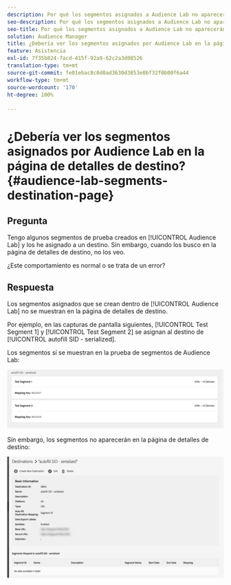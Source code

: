 ```yaml
---
description: Por qué los segmentos asignados a Audience Lab no aparecerán en la página de detalles de destino.
seo-description: Por qué los segmentos asignados a Audience Lab no aparecerán en la página de detalles de destino.
seo-title: Por qué los segmentos asignados a Audience Lab no aparecerán en la página de detalles de destino.
solution: Audience Manager
title: ¿Debería ver los segmentos asignados por Audience Lab en la página de detalles de destino?
feature: Asistencia
exl-id: 7f35b824-7acd-415f-92a9-62c2a3d08526
translation-type: tm+mt
source-git-commit: fe01ebac8c0d0ad3630d3853e0bf32f0b00f6a44
workflow-type: tm+mt
source-wordcount: '170'
ht-degree: 100%

---
```


# ¿Debería ver los segmentos asignados por Audience Lab en la página de detalles de destino? {#audience-lab-segments-destination-page}

## Pregunta

Tengo algunos segmentos de prueba creados en [!UICONTROL Audience Lab] y los he asignado a un destino. Sin embargo, cuando los busco en la página de detalles de destino, no los veo.

¿Este comportamiento es normal o se trata de un error?

## Respuesta

Los segmentos asignados que se crean dentro de [!UICONTROL Audience Lab] no se muestran en la página de detalles de destino.

Por ejemplo, en las capturas de pantalla siguientes, [!UICONTROL Test Segment 1] y [!UICONTROL Test Segment 2] se asignan al destino de [!UICONTROL autofill SID - serialized].

Los segmentos sí se muestran en la prueba de segmentos de Audience Lab:

![Imagen de la vista de segmentos de Audience Lab](assets/should_i_see_my_aamlab01.png)

Sin embargo, los segmentos no aparecerán en la página de detalles de destino:

![Imagen de la página de detalles de destino](assets/should_i_see_my_aamlab02.png)
